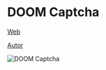 # DOOM Captcha

[Web](https://vivirenremoto.github.io/doomcaptcha/)

[Autor](https://twitter.com/vivirenremoto)

![DOOM Captcha](https://vivirenremoto.github.io/doomcaptcha/static/social.jpg)